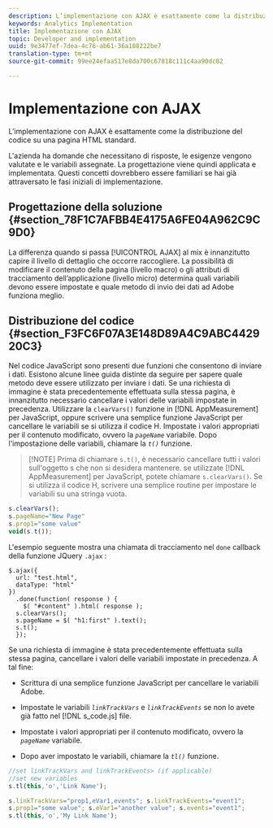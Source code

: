 ```yaml
---
description: L’implementazione con AJAX è esattamente come la distribuzione del codice su una pagina HTML standard.
keywords: Analytics Implementation
title: Implementazione con AJAX
topic: Developer and implementation
uuid: 9e3477ef-7dea-4c76-ab61-36a188222be7
translation-type: tm+mt
source-git-commit: 99ee24efaa517e8da700c67818c111c4aa90dc02

---
```



# Implementazione con AJAX

L’implementazione con AJAX è esattamente come la distribuzione del codice su una pagina HTML standard.

L'azienda ha domande che necessitano di risposte, le esigenze vengono valutate e le variabili assegnate. La progettazione viene quindi applicata e implementata. Questi concetti dovrebbero essere familiari se hai già attraversato le fasi iniziali di implementazione.

## Progettazione della soluzione {#section_78F1C7AFBB4E4175A6FE04A962C9C9D0}

La differenza quando si passa [!UICONTROL AJAX] al mix è innanzitutto capire il livello di dettaglio che occorre raccogliere. La possibilità di modificare il contenuto della pagina (livello macro) o gli attributi di tracciamento dell’applicazione (livello micro) determina quali variabili devono essere impostate e quale metodo di invio dei dati ad Adobe funziona meglio.

## Distribuzione del codice {#section_F3FC6F07A3E148D89A4C9ABC442920C3}

Nel codice JavaScript sono presenti due funzioni che consentono di inviare i dati. Esistono alcune linee guida distinte da seguire per sapere quale metodo deve essere utilizzato per inviare i dati.
Se una richiesta di immagine è stata precedentemente effettuata sulla stessa pagina, è innanzitutto necessario cancellare i valori delle variabili impostate in precedenza. Utilizzare la `clearVars()` funzione in [!DNL AppMeasurement] per JavaScript, oppure scrivere una semplice funzione JavaScript per cancellare le variabili se si utilizza il codice H. Impostate i valori appropriati per il contenuto modificato, ovvero la *`pageName`* variabile. Dopo l'impostazione delle variabili, chiamare la *`t()`* funzione.

> [!NOTE] Prima di chiamare `s.t()`, è necessario cancellare tutti i valori sull'oggetto s che non si desidera mantenere. se utilizzate [!DNL AppMeasurement] per JavaScript, potete chiamare `s.clearVars()`. Se si utilizza il codice H, scrivere una semplice routine per impostare le variabili su una stringa vuota.

```js
s.clearVars(); 
s.pageName="New Page" 
s.prop1="some value" 
void(s.t());
```

L'esempio seguente mostra una chiamata di tracciamento nel `done` callback della funzione JQuery `.ajax` :

```
$.ajax({ 
  url: "test.html", 
  dataType: "html" 
}) 
  .done(function( response ) { 
    $( "#content" ).html( response ); 
  s.clearVars(); 
  s.pageName = $( "h1:first" ).text(); 
  s.t(); 
  }); 
```

Se una richiesta di immagine è stata precedentemente effettuata sulla stessa pagina, cancellare i valori delle variabili impostate in precedenza. A tal fine:

* Scrittura di una semplice funzione JavaScript per cancellare le variabili Adobe.
* Impostate le variabili *`linkTrackVars`* e *`linkTrackEvents`* se non lo avete già fatto nel [!DNL s_code.js] file.

* Impostate i valori appropriati per il contenuto modificato, ovvero la *`pageName`* variabile.
* Dopo aver impostato le variabili, chiamare la *`tl()`* funzione.

```js
//set linkTrackVars and linkTrackEvents> (if applicable) 
//set new variables 
s.tl(this,'o','Link Name');
```

```js
s.linkTrackVars="prop1,eVar1,events"; s.linkTrackEvents="event1"; 
s.prop1="some value"; s.eVar1="another value"; s.events="event1"; 
s.tl(this,'o','My Link Name');
```

